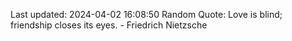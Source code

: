 Last updated: 2024-04-02 16:08:50
Random Quote: Love is blind; friendship closes its eyes. - Friedrich Nietzsche